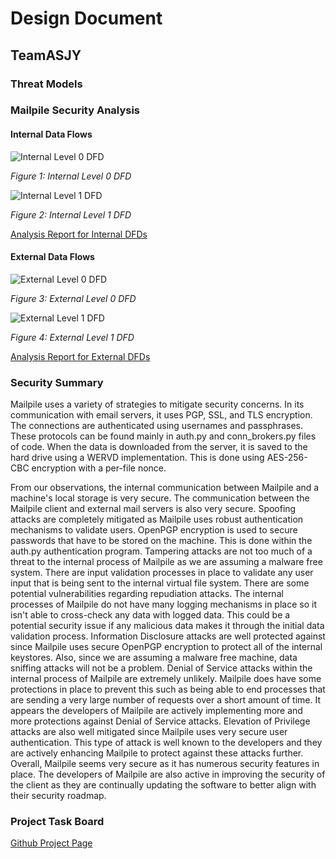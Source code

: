 # Design Document
## TeamASJY

### Threat Models

### Mailpile Security Analysis

#### Internal Data Flows

![Internal Level 0 DFD](https://i.imgur.com/AV3WEji.png)

*Figure 1: Internal Level 0 DFD*

![Internal Level 1 DFD](https://i.imgur.com/WPKahb7.png)

*Figure 2: Internal Level 1 DFD*

[Analysis Report for Internal DFDs](http://htmlpreview.github.io/?https://github.com/SethRedwine/CSCI8420-TeamASJY/blob/master/DATA_FLOW_DIAGRAMS/InternalDataFlowReport.htm)

#### External Data Flows

![External Level 0 DFD](https://i.imgur.com/XmuXBcg.png)

*Figure 3: External Level 0 DFD*


![External Level 1 DFD](https://i.imgur.com/eD7mkt4.png)

*Figure 4: External Level 1 DFD*

[Analysis Report for External DFDs](http://htmlpreview.github.io/?https://github.com/SethRedwine/CSCI8420-TeamASJY/blob/master/DATA_FLOW_DIAGRAMS/ExternalDataFlowReport.htm)


### Security Summary

Mailpile uses a variety of strategies to mitigate security concerns. In its communication with email servers, it uses PGP, SSL, and TLS encryption. The connections are authenticated using usernames and passphrases. These protocols can be found mainly in auth.py and conn_brokers.py files of code. When the data is downloaded from the server, it is saved to the hard drive using a WERVD implementation. This is done using AES-256-CBC encryption with a per-file nonce.


From our observations, the internal communication between Mailpile and a machine's local storage is very secure. The communication between the Mailpile client and external mail servers is also very secure. Spoofing attacks are completely mitigated as Mailpile uses robust authentication mechanisms to validate users. OpenPGP encryption is used to secure passwords that have to be stored on the machine. This is done within the auth.py authentication program. Tampering attacks are not too much of a threat to the internal process of Mailpile as we are assuming a malware free system. There are input validation processes in place to validate any user input that is being sent to the internal virtual file system. There are some potential vulnerabilities regarding repudiation attacks. The internal processes of Mailpile do not have many logging mechanisms in place so it isn't able to cross-check any data with logged data. This could be a potential security issue if any malicious data makes it through the initial data validation process. Information Disclosure attacks are well protected against since Mailpile uses secure OpenPGP encryption to protect all of the internal keystores. Also, since we are assuming a malware free machine, data sniffing attacks will not be a problem. Denial of Service attacks within the internal process of Mailpile are extremely unlikely. Mailpile does have some protections in place to prevent this such as being able to end processes that are sending a very large number of requests over a short amount of time. It appears the developers of Mailpile are actively implementing more and more protections against Denial of Service attacks. Elevation of Privilege attacks are also well mitigated since Mailpile uses very secure user authentication. This type of attack is well known to the developers and they are actively enhancing Mailpile to protect against these attacks further. Overall, Mailpile seems very secure as it has numerous security features in place. The developers of Mailpile are also active in improving the security of the client as they are continually updating the software to better align with their security roadmap.

### Project Task Board

[Github Project Page](https://github.com/SethRedwine/CSCI8420-TeamASJY/projects/5)
